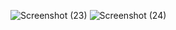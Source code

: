 
![Screenshot (23)](https://user-images.githubusercontent.com/38542608/130732336-ac6f36be-4858-4d5c-89cb-2ff618faf966.png)
![Screenshot (24)](https://user-images.githubusercontent.com/38542608/130732340-f14a9b11-2c46-4a7a-b668-07ce8471b304.png)





